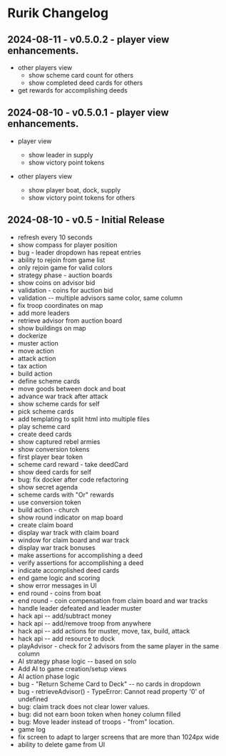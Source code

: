 # Rurik Changelog

## 2024-08-11 - v0.5.0.2 - player view enhancements.
* other players view
  * show scheme card count for others
  * show completed deed cards for others
* get rewards for accomplishing deeds

## 2024-08-10 - v0.5.0.1 - player view enhancements.
* player view
  * show leader in supply  
  * show victory point tokens

* other players view
  * show player boat, dock, supply
  * show victory point tokens for others

## 2024-08-10 - v0.5 - Initial Release
* refresh every 10 seconds
* show compass for player position
* bug - leader dropdown has repeat entries
* ability to rejoin from game list
* only rejoin game for valid colors
* strategy phase - auction boards
* show coins on advisor bid
* validation - coins for auction bid
* validation -- multiple advisors same color, same column
* fix troop coordinates on map
* add more leaders
* retrieve advisor from auction board
* show buildings on map
* dockerize
* muster action
* move action
* attack action
* tax action
* build action
* define scheme cards
* move goods between dock and boat
* advance war track after attack
* show scheme cards for self
* pick scheme cards
* add templating to split html into multiple files
* play scheme card
* create deed cards
* show captured rebel armies
* show conversion tokens
* first player bear token
* scheme card reward - take deedCard
* show deed cards for self
* bug: fix docker after code refactoring
* show secret agenda
* scheme cards with "Or" rewards
* use conversion token
* build action - church
* show round indicator on map board
* create claim board
* display war track with claim board
* window for claim board and war track
* display war track bonuses
* make assertions for accomplishing a deed
* verify assertions for accomplishing a deed
* indicate accomplished deed cards
* end game logic and scoring
* show error messages in UI
* end round - coins from boat
* end round - coin compensation from claim board and war tracks
* handle leader defeated and leader muster
* hack api -- add/subtract money
* hack api -- add/remove troop from anywhere
* hack api -- add actions for muster, move, tax, build, attack
* hack api -- add resource to dock
* playAdvisor - check for 2 advisors from the same player in the same column
* AI strategy phase logic -- based on solo
* Add AI to game creation/setup views
* AI action phase logic
* bug - "Return Scheme Card to Deck" -- no cards in dropdown
* bug - retrieveAdvisor() - TypeError: Cannot read property '0' of undefined
* bug: claim track does not clear lower values.
* bug: did not earn boon token when honey column filled
* bug: Move leader instead of troops - "from" location.
* game log
* fix screen to adapt to larger screens that are more than 1024px wide
* ability to delete game from UI
